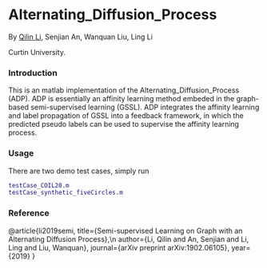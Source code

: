 # Alternating_Diffusion_Process

By [Qilin Li](https://scholar.google.com/citations?user=KpqM4F4AAAAJ&hl=en), Senjian An, Wanquan Liu, Ling Li

Curtin University.

### Introduction
This is an matlab implementation of the Alternating_Diffusion_Process (ADP). ADP is essentially an affinity learning method embeded in the
graph-based semi-supervised learning (GSSL). ADP integrates the affinity learning and label propagation of GSSL into a feedback framework,
in which the predicted pseudo labels can be used to supervise the affinity learning process.

### Usage
There are two demo test cases, simply run
```matlab
testCase_COIL20.m
testCase_synthetic_fiveCircles.m
```

### Reference

@article{li2019semi,
  title={Semi-supervised Learning on Graph with an Alternating Diffusion Process},\n
  author={Li, Qilin and An, Senjian and Li, Ling and Liu, Wanquan},
  journal={arXiv preprint arXiv:1902.06105},
  year={2019}
}


